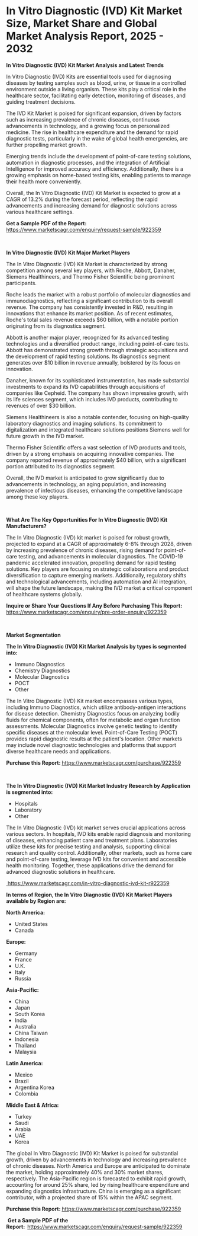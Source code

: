 <p><h1>In Vitro Diagnostic (IVD) Kit Market Size, Market Share and Global Market Analysis Report, 2025 - 2032</h1></p><p><strong>In Vitro Diagnostic (IVD) Kit Market Analysis and Latest Trends</strong></p>
<p><p>In Vitro Diagnostic (IVD) Kits are essential tools used for diagnosing diseases by testing samples such as blood, urine, or tissue in a controlled environment outside a living organism. These kits play a critical role in the healthcare sector, facilitating early detection, monitoring of diseases, and guiding treatment decisions. </p><p>The IVD Kit Market is poised for significant expansion, driven by factors such as increasing prevalence of chronic diseases, continuous advancements in technology, and a growing focus on personalized medicine. The rise in healthcare expenditure and the demand for rapid diagnostic tests, particularly in the wake of global health emergencies, are further propelling market growth. </p><p>Emerging trends include the development of point-of-care testing solutions, automation in diagnostic processes, and the integration of Artificial Intelligence for improved accuracy and efficiency. Additionally, there is a growing emphasis on home-based testing kits, enabling patients to manage their health more conveniently.</p><p>Overall, the In Vitro Diagnostic (IVD) Kit Market is expected to grow at a CAGR of 13.2% during the forecast period, reflecting the rapid advancements and increasing demand for diagnostic solutions across various healthcare settings.</p></p>
<p><strong>Get a Sample PDF of the Report:&nbsp;</strong> <a href="https://www.marketscagr.com/enquiry/request-sample/922359?utm_campaign=3534&utm_medium=2&utm_source=Github&utm_content=ia&utm_term=14042025&utm_id=in-vitro-diagnostic-ivd-kit">https://www.marketscagr.com/enquiry/request-sample/922359</a></p>
<p>&nbsp;</p>
<p><strong>In Vitro Diagnostic (IVD) Kit Major Market Players</strong></p>
<p><p>The In Vitro Diagnostic (IVD) Kit Market is characterized by strong competition among several key players, with Roche, Abbott, Danaher, Siemens Healthineers, and Thermo Fisher Scientific being prominent participants. </p><p>Roche leads the market with a robust portfolio of molecular diagnostics and immunodiagnostics, reflecting a significant contribution to its overall revenue. The company has consistently invested in R&D, resulting in innovations that enhance its market position. As of recent estimates, Roche's total sales revenue exceeds $60 billion, with a notable portion originating from its diagnostics segment.</p><p>Abbott is another major player, recognized for its advanced testing technologies and a diversified product range, including point-of-care tests. Abbott has demonstrated strong growth through strategic acquisitions and the development of rapid testing solutions. Its diagnostics segment generates over $10 billion in revenue annually, bolstered by its focus on innovation.</p><p>Danaher, known for its sophisticated instrumentation, has made substantial investments to expand its IVD capabilities through acquisitions of companies like Cepheid. The company has shown impressive growth, with its life sciences segment, which includes IVD products, contributing to revenues of over $30 billion.</p><p>Siemens Healthineers is also a notable contender, focusing on high-quality laboratory diagnostics and imaging solutions. Its commitment to digitalization and integrated healthcare solutions positions Siemens well for future growth in the IVD market.</p><p>Thermo Fisher Scientific offers a vast selection of IVD products and tools, driven by a strong emphasis on acquiring innovative companies. The company reported revenue of approximately $40 billion, with a significant portion attributed to its diagnostics segment.</p><p>Overall, the IVD market is anticipated to grow significantly due to advancements in technology, an aging population, and increasing prevalence of infectious diseases, enhancing the competitive landscape among these key players.</p></p>
<p>&nbsp;</p>
<p><strong>What Are The Key Opportunities For In Vitro Diagnostic (IVD) Kit Manufacturers?</strong></p>
<p><p>The In Vitro Diagnostic (IVD) kit market is poised for robust growth, projected to expand at a CAGR of approximately 6-8% through 2028, driven by increasing prevalence of chronic diseases, rising demand for point-of-care testing, and advancements in molecular diagnostics. The COVID-19 pandemic accelerated innovation, propelling demand for rapid testing solutions. Key players are focusing on strategic collaborations and product diversification to capture emerging markets. Additionally, regulatory shifts and technological advancements, including automation and AI integration, will shape the future landscape, making the IVD market a critical component of healthcare systems globally.</p></p>
<p><strong>Inquire or Share Your Questions If Any Before Purchasing This Report:</strong> <a href="https://www.marketscagr.com/enquiry/pre-order-enquiry/922359?utm_campaign=3534&utm_medium=2&utm_source=Github&utm_content=ia&utm_term=14042025&utm_id=in-vitro-diagnostic-ivd-kit">https://www.marketscagr.com/enquiry/pre-order-enquiry/922359</a></p>
<p>&nbsp;</p>
<p><strong>Market Segmentation</strong></p>
<p><strong>The In Vitro Diagnostic (IVD) Kit Market Analysis by types is segmented into:</strong></p>
<p><ul><li>Immuno Diagnostics</li><li>Chemistry Diagnostics</li><li>Molecular Diagnostics</li><li>POCT</li><li>Other</li></ul></p>
<p><p>The In Vitro Diagnostic (IVD) Kit market encompasses various types, including Immuno Diagnostics, which utilize antibody-antigen interactions for disease detection. Chemistry Diagnostics focus on analyzing bodily fluids for chemical components, often for metabolic and organ function assessments. Molecular Diagnostics involve genetic testing to identify specific diseases at the molecular level. Point-of-Care Testing (POCT) provides rapid diagnostic results at the patient's location. Other markets may include novel diagnostic technologies and platforms that support diverse healthcare needs and applications.</p></p>
<p><strong>Purchase this Report:&nbsp;</strong><a href="https://www.marketscagr.com/purchase/922359?utm_campaign=3534&utm_medium=2&utm_source=Github&utm_content=ia&utm_term=14042025&utm_id=in-vitro-diagnostic-ivd-kit">https://www.marketscagr.com/purchase/922359</a></p>
<p>&nbsp;</p>
<p><strong>The In Vitro Diagnostic (IVD) Kit Market Industry Research by Application is segmented into:</strong></p>
<p><ul><li>Hospitals</li><li>Laboratory</li><li>Other</li></ul></p>
<p><p>The In Vitro Diagnostic (IVD) kit market serves crucial applications across various sectors. In hospitals, IVD kits enable rapid diagnosis and monitoring of diseases, enhancing patient care and treatment plans. Laboratories utilize these kits for precise testing and analysis, supporting clinical research and quality control. Additionally, other markets, such as home care and point-of-care testing, leverage IVD kits for convenient and accessible health monitoring. Together, these applications drive the demand for advanced diagnostic solutions in healthcare.</p></p>
<p><a href="https://www.marketscagr.com/in-vitro-diagnostic-ivd-kit-r922359?utm_campaign=3534&utm_medium=2&utm_source=Github&utm_content=ia&utm_term=14042025&utm_id=in-vitro-diagnostic-ivd-kit">&nbsp;https://www.marketscagr.com/in-vitro-diagnostic-ivd-kit-r922359</a></p>
<p><strong>In terms of Region, the In Vitro Diagnostic (IVD) Kit Market Players available by Region are:</strong></p>
<p>
    <p> <strong> North America: </strong>
        <ul>
            <li>United States</li>
            <li>Canada</li>
        </ul>
        </p> 
    <p> <strong> Europe: </strong>
        <ul>
            <li>Germany</li>
            <li>France</li>
            <li>U.K.</li>
            <li>Italy</li>
            <li>Russia</li>
        </ul>
        </p> 
    <p> <strong> Asia-Pacific: </strong>
        <ul>
            <li>China</li>
            <li>Japan</li>
            <li>South Korea</li>
            <li>India</li>
            <li>Australia</li>
            <li>China Taiwan</li>
            <li>Indonesia</li>
            <li>Thailand</li>
            <li>Malaysia</li>
        </ul>
        </p> 
    <p> <strong> Latin America: </strong>
        <ul>
            <li>Mexico</li>
            <li>Brazil</li>
            <li>Argentina Korea</li>
            <li>Colombia</li>
        </ul>
        </p> 
    <p> <strong> Middle East & Africa: </strong>
        <ul>
            <li>Turkey</li>
            <li>Saudi</li>
            <li>Arabia</li>
            <li>UAE</li>
            <li>Korea</li>
        </ul>
    </p>
    </p>
<p><p>The global In Vitro Diagnostic (IVD) Kit Market is poised for substantial growth, driven by advancements in technology and increasing prevalence of chronic diseases. North America and Europe are anticipated to dominate the market, holding approximately 40% and 30% market shares, respectively. The Asia-Pacific region is forecasted to exhibit rapid growth, accounting for around 25% share, led by rising healthcare expenditure and expanding diagnostics infrastructure. China is emerging as a significant contributor, with a projected share of 15% within the APAC segment.</p></p>
<p><strong>Purchase this Report: </strong><a href="https://www.marketscagr.com/purchase/922359?utm_campaign=3534&utm_medium=2&utm_source=Github&utm_content=ia&utm_term=14042025&utm_id=in-vitro-diagnostic-ivd-kit">https://www.marketscagr.com/purchase/922359</a></p>
<p>&nbsp;<strong>Get a Sample PDF of the Report:&nbsp;&nbsp;</strong><a href="https://www.marketscagr.com/enquiry/request-sample/922359?utm_campaign=3534&utm_medium=2&utm_source=Github&utm_content=ia&utm_term=14042025&utm_id=in-vitro-diagnostic-ivd-kit">https://www.marketscagr.com/enquiry/request-sample/922359</a></p>
<p><strong></strong></p>
<p><p></p><p></p><p></p></p>